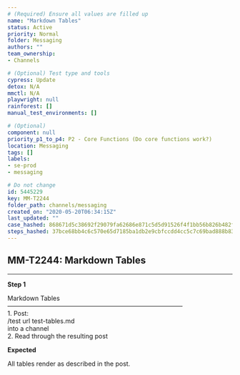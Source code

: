 ```yaml
---
# (Required) Ensure all values are filled up
name: "Markdown Tables"
status: Active
priority: Normal
folder: Messaging
authors: ""
team_ownership: 
- Channels

# (Optional) Test type and tools
cypress: Update
detox: N/A
mmctl: N/A
playwright: null
rainforest: []
manual_test_environments: []

# (Optional)
component: null
priority_p1_to_p4: P2 - Core Functions (Do core functions work?)
location: Messaging
tags: []
labels: 
- se-prod
- messaging

# Do not change
id: 5445229
key: MM-T2244
folder_path: channels/messaging
created_on: "2020-05-20T06:34:15Z"
last_updated: ""
case_hashed: 868671d5c38692f29079fa62686e871c5d5d91526f4f1bb56b826b482f522332629d643faa99efeafa45a5cc21af274f
steps_hashed: 37bce68bb4c6c570e65d7185ba1db2e9cbfccdd4cc5c7c69bad888b83b22352f9f5586b99f4c9247f87b326cc99cfbee
---
```


## MM-T2244: Markdown Tables

---

**Step 1**

Markdown Tables\
————————————————————————————\
1\. Post:\
/test url test-tables.md\
into a channel\
2\. Read through the resulting post

**Expected**

All tables render as described in the post.
